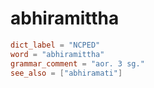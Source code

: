 # abhiramittha

``` toml
dict_label = "NCPED"
word = "abhiramittha"
grammar_comment = "aor. 3 sg."
see_also = ["abhiramati"]
```

